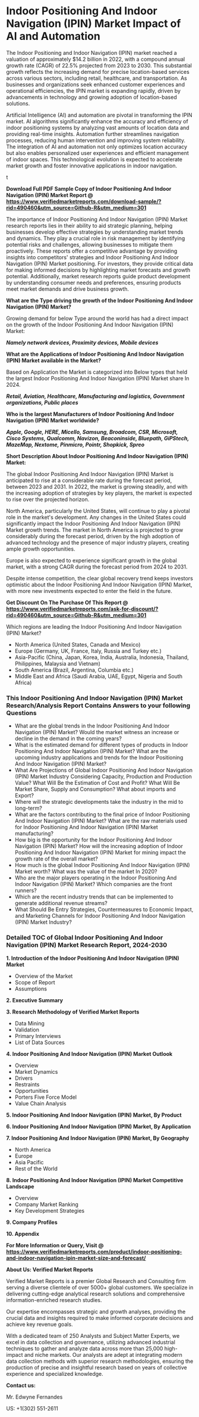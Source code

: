 <meta name="title" content="Global  Indoor Positioning And Indoor Navigation (IPIN) Market Impact of AI and Automation"><meta name="description" content="  The Indoor Positioning and Indoor Navigation (IPIN) market reached a valuation of approximately $14.2 billion in 2022, with a compound annual growth rate (CAGR) of 2"><meta name="title" content=" Indoor Positioning And Indoor Navigation (IPIN) Market Size, Share, Scope, Trends, Growth, Opportunities, Analysis, Forecast"> <h1>Indoor Positioning And Indoor Navigation (IPIN) Market Impact of AI and Automation</h1> <p>The Indoor Positioning and Indoor Navigation (IPIN) market reached a valuation of approximately $14.2 billion in 2022, with a compound annual growth rate (CAGR) of 22.5% projected from 2023 to 2030. This substantial growth reflects the increasing demand for precise location-based services across various sectors, including retail, healthcare, and transportation. As businesses and organizations seek enhanced customer experiences and operational efficiencies, the IPIN market is expanding rapidly, driven by advancements in technology and growing adoption of location-based solutions.</p> <p>Artificial Intelligence (AI) and automation are pivotal in transforming the IPIN market. AI algorithms significantly enhance the accuracy and efficiency of indoor positioning systems by analyzing vast amounts of location data and providing real-time insights. Automation further streamlines navigation processes, reducing human intervention and improving system reliability. The integration of AI and automation not only optimizes location accuracy but also enables personalized user experiences and efficient management of indoor spaces. This technological evolution is expected to accelerate market growth and foster innovative applications in indoor navigation.</p> t</p><p id="" class=""><strong>Download Full PDF Sample Copy of Indoor Positioning And Indoor Navigation (IPIN) Market Report @ <a href="https://www.verifiedmarketreports.com/download-sample/?rid=490460&utm_source=Github-R&utm_medium=301" target="_blank">https://www.verifiedmarketreports.com/download-sample/?rid=490460&utm_source=Github-R&utm_medium=301</a></strong></p><p>The importance of&nbsp;Indoor Positioning And Indoor Navigation (IPIN) Market research reports lies in their ability to aid strategic planning, helping businesses develop effective strategies by understanding market trends and dynamics. They play a crucial role in risk management by identifying potential risks and challenges, allowing businesses to mitigate them proactively. These reports offer a competitive advantage by providing insights into competitors' strategies and Indoor Positioning And Indoor Navigation (IPIN) Market positioning. For investors, they provide critical data for making informed decisions by highlighting market forecasts and growth potential. Additionally, market research reports guide product development by understanding consumer needs and preferences, ensuring products meet market demands and drive business growth.</p><p><strong>What are the&nbsp;Type driving the growth of the Indoor Positioning And Indoor Navigation (IPIN) Market?</strong></p><p id="" class="">Growing demand for below Type around the world has had a direct impact on the growth of the Indoor Positioning And Indoor Navigation (IPIN) Market:</p><em><strong>Namely network devices, Proximity devices, Mobile devices</strong></em></p><strong>What are the&nbsp;Applications&nbsp;of Indoor Positioning And Indoor Navigation (IPIN) Market available in the Market?</strong></p><p id="" class="">Based on Application the Market is categorized into Below types that held the largest Indoor Positioning And Indoor Navigation (IPIN) Market share In 2024.</p><em><strong>Retail, Aviation, Healthcare, Manufacturing and logistics, Government organizations, Public places</strong></em></p><strong>Who is the largest Manufacturers of Indoor Positioning And Indoor Navigation (IPIN) Market worldwide?</strong></p><p><em><strong>Apple, Google, HERE, Micello, Samsung, Broadcom, CSR, Microsoft, Cisco Systems, Qualcomm, Navizon, Beaconinside, Bluepath, GiPStech, MazeMap, Nextome, Pinmicro, Pointr, Shopkick, Spreo</strong></em></p><p id="" class=""><strong>Short Description About Indoor Positioning And Indoor Navigation (IPIN) Market:</strong></p><p>The global Indoor Positioning And Indoor Navigation (IPIN) Market is anticipated to rise at a considerable rate during the forecast period, between 2023 and 2031. In 2022, the market is growing steadily, and with the increasing adoption of strategies by key players, the market is expected to rise over the projected horizon.</p><p>North America, particularly the United States, will continue to play a pivotal role in the market's development. Any changes in the United States could significantly impact the Indoor Positioning And Indoor Navigation (IPIN) Market growth trends. The market in North America is projected to grow considerably during the forecast period, driven by the high adoption of advanced technology and the presence of major industry players, creating ample growth opportunities.</p><p>Europe is also expected to experience significant growth in the global market, with a strong CAGR during the forecast period from 2024 to 2031.</p><p>Despite intense competition, the clear global recovery trend keeps investors optimistic about the Indoor Positioning And Indoor Navigation (IPIN) Market, with more new investments expected to enter the field in the future.</p><p id="" class=""><strong>Get Discount On The Purchase Of This Report @ <a href="https://www.verifiedmarketreports.com/ask-for-discount/?rid=490460&utm_source=Github-R&utm_medium=301" target="_blank">https://www.verifiedmarketreports.com/ask-for-discount/?rid=490460&utm_source=Github-R&utm_medium=301</a></strong></p>Which regions are leading the Indoor Positioning And Indoor Navigation (IPIN) Market?</p><ul><li>North America (United States, Canada and Mexico)</li><li>Europe (Germany, UK, France, Italy, Russia and Turkey etc.)</li><li>Asia-Pacific (China, Japan, Korea, India, Australia, Indonesia, Thailand, Philippines, Malaysia and Vietnam)</li><li>South America (Brazil, Argentina, Columbia etc.)</li><li>Middle East and Africa (Saudi Arabia, UAE, Egypt, Nigeria and South Africa)</li></ul><h3 id="" class="">This Indoor Positioning And Indoor Navigation (IPIN) Market Research/Analysis Report Contains Answers to your following Questions</h3><ul><li>What are the global trends in the Indoor Positioning And Indoor Navigation (IPIN) Market? Would the market witness an increase or decline in the demand in the coming years?</li><li>What is the estimated demand for different types of products in Indoor Positioning And Indoor Navigation (IPIN) Market? What are the upcoming industry applications and trends for the Indoor Positioning And Indoor Navigation (IPIN) Market?</li><li>What Are Projections of Global Indoor Positioning And Indoor Navigation (IPIN) Market Industry Considering Capacity, Production and Production Value? What Will Be the Estimation of Cost and Profit? What Will Be Market Share, Supply and Consumption? What about imports and Export?</li><li>Where will the strategic developments take the industry in the mid to long-term?</li><li>What are the factors contributing to the final price of Indoor Positioning And Indoor Navigation (IPIN) Market? What are the raw materials used for Indoor Positioning And Indoor Navigation (IPIN) Market manufacturing?</li><li>How big is the opportunity for the Indoor Positioning And Indoor Navigation (IPIN) Market? How will the increasing adoption of Indoor Positioning And Indoor Navigation (IPIN) Market for mining impact the growth rate of the overall market?</li><li>How much is the global Indoor Positioning And Indoor Navigation (IPIN) Market worth? What was the value of the market In 2020?</li><li>Who are the major players operating in the Indoor Positioning And Indoor Navigation (IPIN) Market? Which companies are the front runners?</li><li>Which are the recent industry trends that can be implemented to generate additional revenue streams?</li><li>What Should Be Entry Strategies, Countermeasures to Economic Impact, and Marketing Channels for Indoor Positioning And Indoor Navigation (IPIN) Market Industry?</li></ul><h3 id="" class="">Detailed TOC of Global Indoor Positioning And Indoor Navigation (IPIN) Market Research Report, 2024-2030</h3><p id="" class=""><strong>1. Introduction of the Indoor Positioning And Indoor Navigation (IPIN) Market</strong></p><ul><li>Overview of the Market</li><li>Scope of Report</li><li>Assumptions</li></ul><p id="" class=""><strong>2. Executive Summary</strong></p><p id="" class=""><strong>3. Research Methodology of Verified Market Reports</strong></p><ul><li>Data Mining</li><li>Validation</li><li>Primary Interviews</li><li>List of Data Sources</li></ul><p id="" class=""><strong>4. Indoor Positioning And Indoor Navigation (IPIN) Market Outlook</strong></p><ul><li>Overview</li><li>Market Dynamics</li><li>Drivers</li><li>Restraints</li><li>Opportunities</li><li>Porters Five Force Model</li><li>Value Chain Analysis</li></ul><p id="" class=""><strong>5. Indoor Positioning And Indoor Navigation (IPIN) Market, By Product</strong></p><p id="" class=""><strong>6. Indoor Positioning And Indoor Navigation (IPIN) Market, By Application</strong></p><p id="" class=""><strong>7. Indoor Positioning And Indoor Navigation (IPIN) Market, By Geography</strong></p><ul><li>North America</li><li>Europe</li><li>Asia Pacific</li><li>Rest of the World</li></ul><p id="" class=""><strong>8. Indoor Positioning And Indoor Navigation (IPIN) Market Competitive Landscape</strong></p><ul><li>Overview</li><li>Company Market Ranking</li><li>Key Development Strategies</li></ul><p id="" class=""><strong>9. Company Profiles</strong></p><p id="" class=""><strong>10. Appendix</strong></p><p id="" class=""><strong>For More Information or Query, Visit @ <a href="https://www.verifiedmarketreports.com/product/indoor-positioning-and-indoor-navigation-ipin-market-size-and-forecast/" target="_blank">https://www.verifiedmarketreports.com/product/indoor-positioning-and-indoor-navigation-ipin-market-size-and-forecast/</a></strong></p><p id="" class=""><strong>About Us: Verified Market Reports</strong></p><p id="" class="">Verified Market Reports is a premier Global Research and Consulting firm serving a diverse clientele of over 5000+ global customers. We specialize in delivering cutting-edge analytical research solutions and comprehensive information-enriched research studies.</p><p id="" class="">Our expertise encompasses strategic and growth analyses, providing the crucial data and insights required to make informed corporate decisions and achieve key revenue goals.</p><p id="" class="">With a dedicated team of 250 Analysts and Subject Matter Experts, we excel in data collection and governance, utilizing advanced industrial techniques to gather and analyze data across more than 25,000 high-impact and niche markets. Our analysts are adept at integrating modern data collection methods with superior research methodologies, ensuring the production of precise and insightful research based on years of collective experience and specialized knowledge.</p><p id="" class=""><strong>Contact us:</strong></p><p id="" class="">Mr. Edwyne Fernandes</p><p id="" class="">US: +1(302) 551-2611</p>